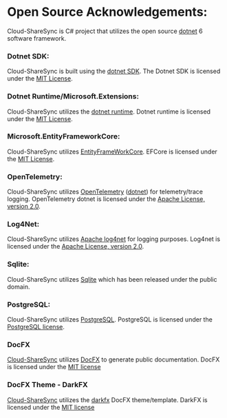 # Open Source Acknowledgements:
Cloud-ShareSync is C# project that utilizes the open source [dotnet](https://dotnet.microsoft.com) 6 software framework.  

### Dotnet SDK:
Cloud-ShareSync is built using the [dotnet SDK](https://github.com/dotnet/sdk). The Dotnet SDK is licensed under the [MIT License](https://github.com/dotnet/sdk/blob/main/LICENSE.TXT).  

### Dotnet Runtime/Microsoft.Extensions:
Cloud-ShareSync utilizes the [dotnet runtime](https://github.com/dotnet/runtime). Dotnet runtime is licensed under the [MIT License](https://github.com/dotnet/runtime/blob/main/LICENSE.TXT).  

### Microsoft.EntityFrameworkCore:
Cloud-ShareSync utilizes [EntityFrameWorkCore](https://github.com/dotnet/efcore). EFCore is licensed under the [MIT License](https://github.com/dotnet/efcore/blob/main/LICENSE.txt).  

### OpenTelemetry:
Cloud-ShareSync utilizes [OpenTelemetry](https://opentelemetry.io) ([dotnet](https://github.com/open-telemetry/opentelemetry-dotnet)) for telemetry/trace logging. OpenTelemetry dotnet is licensed under the [Apache License, version 2.0](https://github.com/open-telemetry/opentelemetry-dotnet/blob/main/LICENSE).  

### Log4Net:
Cloud-ShareSync utilizes [Apache log4net](https://logging.apache.org/log4net/) for logging purposes. Log4net is licensed under the [Apache License, version 2.0](https://www.apache.org/licenses/LICENSE-2.0).  

### Sqlite:
Cloud-ShareSync utilizes [Sqlite](https://www.sqlite.org) which has been released under the public domain.  

### PostgreSQL:
Cloud-ShareSync utilizes [PostgreSQL](https://www.postgresql.org). PostgreSQL is licensed under the [PostgreSQL license](https://www.postgresql.org/about/licence/).  

### DocFX
[Cloud-ShareSync](https://docs.Cloud-ShareSync.com) utilizes [DocFX](https://dotnet.github.io/docfx) to generate public documentation. DocFX is licensed under the [MIT license](https://github.com/dotnet/docfx/blob/main/LICENSE)  

### DocFX Theme - DarkFX
[Cloud-ShareSync](https://docs.Cloud-ShareSync.com) utilizes the [darkfx](https://github.com/steffen-wilke/darkfx) DocFX theme/template. DarkFX is licensed under the [MIT license](https://github.com/steffen-wilke/darkfx/blob/master/LICENSE)  

